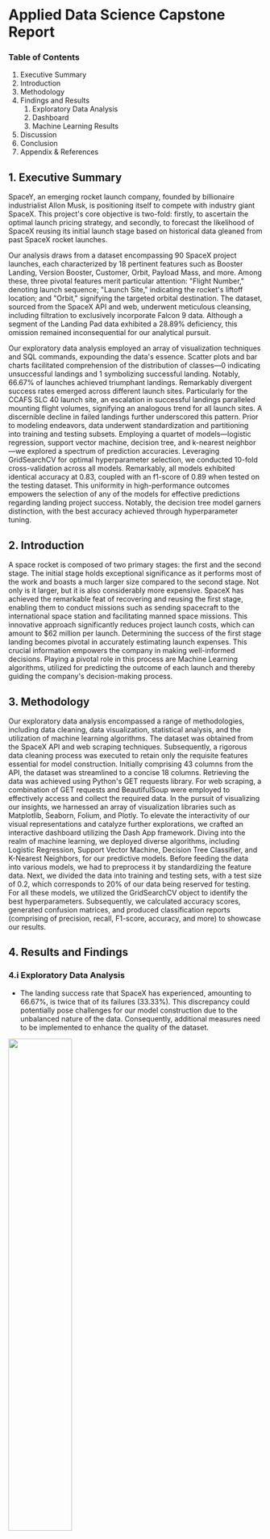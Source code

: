 # Applied Data Science Capstone Report

### Table of Contents

1. Executive Summary
2. Introduction
3. Methodology
4. Findings and Results
    1. Exploratory Data Analysis
   2. Dashboard
   3. Machine Learning Results
5. Discussion
6. Conclusion
7. Appendix & References

## 1. Executive Summary
SpaceY, an emerging rocket launch company, founded by billionaire industrialist Allon Musk, is positioning itself to compete with industry giant SpaceX. This project's core objective is two-fold: firstly, to ascertain the optimal launch pricing strategy, and secondly, to forecast the likelihood of SpaceX reusing its initial launch stage based on historical data gleaned from past SpaceX rocket launches.

Our analysis draws from a dataset encompassing 90 SpaceX project launches, each characterized by 18 pertinent features such as Booster Landing, Version Booster, Customer, Orbit, Payload Mass, and more. Among these, three pivotal features merit particular attention: "Flight Number," denoting launch sequence; "Launch Site," indicating the rocket's liftoff location; and "Orbit," signifying the targeted orbital destination. The dataset, sourced from the SpaceX API and web, underwent meticulous cleansing, including filtration to exclusively incorporate Falcon 9 data. Although a segment of the Landing Pad data exhibited a 28.89% deficiency, this omission remained inconsequential for our analytical pursuit.

Our exploratory data analysis employed an array of visualization techniques and SQL commands, expounding the data's essence. Scatter plots and bar charts facilitated comprehension of the distribution of classes—0 indicating unsuccessful landings and 1 symbolizing successful landing. Notably, 66.67% of launches achieved triumphant landings. Remarkably divergent success rates emerged across different launch sites. Particularly for the CCAFS SLC 40 launch site, an escalation in successful landings paralleled mounting flight volumes, signifying an analogous trend for all launch sites. A discernible decline in failed landings further underscored this pattern. Prior to modeling endeavors, data underwent standardization and partitioning into training and testing subsets. 
Employing a quartet of models—logistic regression, support vector machine, decision tree, and k-nearest neighbor—we explored a spectrum of prediction accuracies. Leveraging GridSearchCV for optimal hyperparameter selection, we conducted 10-fold cross-validation across all models. Remarkably, all models exhibited identical accuracy at 0.83, coupled with an f1-score of 0.89 when tested on the testing dataset. This uniformity in high-performance outcomes empowers the selection of any of the models for effective predictions regarding landing project success. Notably, the decision tree model garners distinction, with the best accuracy achieved through hyperparameter tuning.

## 2. Introduction
A space rocket is composed of two primary stages: the first and the second stage. The initial stage holds exceptional significance as it performs most of the work and boasts a much larger size compared to the second stage. Not only is it larger, but it is also considerably more expensive. SpaceX has achieved the remarkable feat of recovering and reusing the first stage, enabling them to conduct missions such as sending spacecraft to the international space station and facilitating manned space missions. This innovative approach significantly reduces project launch costs, which can amount to $62 million per launch. Determining the success of the first stage landing becomes pivotal in accurately estimating launch expenses. This crucial information empowers the company in making well-informed decisions. Playing a pivotal role in this process are Machine Learning algorithms, utilized for predicting the outcome of each launch and thereby guiding the company's decision-making process.

## 3. Methodology
Our exploratory data analysis encompassed a range of methodologies, including data cleaning, data visualization, statistical analysis, and the utilization of machine learning algorithms. The dataset was obtained from the SpaceX API and web scraping techniques. Subsequently, a rigorous data cleaning process was executed to retain only the requisite features essential for model construction. Initially comprising 43 columns from the API, the dataset was streamlined to a concise 18 columns. Retrieving the data was achieved using Python's GET requests library. For web scraping, a combination of GET requests and BeautifulSoup were employed to effectively access and collect the required data.
In the pursuit of visualizing our insights, we harnessed an array of visualization libraries such as Matplotlib, Seaborn, Folium, and Plotly. To elevate the interactivity of our visual representations and catalyze further explorations, we crafted an interactive dashboard utilizing the Dash App framework.
Diving into the realm of machine learning, we deployed diverse algorithms, including Logistic Regression, Support Vector Machine, Decision Tree Classifier, and K-Nearest Neighbors, for our predictive models. Before feeding the data into various models, we had to preprocess it by standardizing the feature data. Next, we divided the data into training and testing sets, with a test size of 0.2, which corresponds to 20% of our data being reserved for testing.
For all these models, we utilized the GridSearchCV object to identify the best hyperparameters. Subsequently, we calculated accuracy scores, generated confusion matrices, and produced classification reports (comprising of precision, recall, F1-score, accuracy, and more) to showcase our results. 

## 4. Results and Findings
### 4.i Exploratory Data Analysis
* The landing success rate that SpaceX has experienced, amounting to 66.67%, is twice that of its failures (33.33%). This discrepancy could potentially pose challenges for our model construction due to the unbalanced nature of the data. Consequently, additional measures need to be implemented to enhance the quality of the dataset.

<img src="visualizations/landing_failure_vs_success_rate.png" style="width:50%;height:50%;">

* We observed that as the years have progressed, the number of successes has increased and surpassed the number of failures since 2016, which was larger initially. This may be attributed to the experience and lessons learned from previous launch projects.

<img src="visualizations/task_6_success_failure_landings_overtime.png" style="width:50%;height:50%;">

* We also observe that various launch sites have varying success rates. CCAFS SLC-40 has a success rate of 60%, while KSC LC-39A and WAFB SLC 4E have success rates of 77%.

<img src="visualizations/success_failure_by_launch_site.png" style="width:50%;height:50%;">

* As the number of flights at the CCAFS SLC-40 launch site increases, we notice a decreasing number of failed landings. This trend holds true for the other launch sites as well, where we can observe a consistent reduction in the number of failed landings.

<img src="visualizations/task_1_flight_number_launch_site.png" style="width:50%;height:50%;">

* There isn't much difference in payload mass for the CCAFS SLC-40 launch site. However, we observe that three of the launches with the highest payload were successful.
* We also observed that there have been no rockets launched with heavy payload masses greater than 10,000 at the VAFB-SLC launch site.

<img src="visualizations/task_2_payloadmass_by_launch_site.png" style="width:50%;height:50%;">

* We observed that most low Earth orbits, such as ISS, VLEO, PO, LEO, and SSO, tended to experience a significant number of successes. However, it's worth noting that most of the company missions were focused on low Earth orbits. In contrast, GTO, a high Earth orbit, had more space missions than GEO. Nevertheless, GTO only achieved a 51.85% landing success rate (see Figure: Landing success rate).

<img src="visualizations/task_3_missions_by_orbit_class.png" style="width:50%;height:50%;">
<img src="visualizations/task_3_landing_succes_rate_by_orbit.png" style="width:50%;height:50%;">

* You should observe that success in the LEO orbit appears to be related to the number of flights, while in the GTO orbit, there seems to be no apparent relationship between the number of flights and success.

<img src="visualizations/task_4_orbit_flight_number_by_class.png" style="width:50%;height:50%;">

### 4.ii Dashboard

* The payload range with the highest number of successful launches falls between 0 and 10,000 kg, totaling 24 missions. The range with the highest success rate lies between 3,000 and 4,000 kg, boasting a success rate of 72.73% with a total of 8 successful launches and only 3 failed ones.
* The payload ranges with the lowest number of successful launches are (6,000 - 7,000), (6,000 - 8,000), and (6,000 - 9,000), all of which have 0 successes and 4 failures, resulting in a 0% success rate for each.
* The Booster Version Category with the highest success rate is B5, achieving a perfect 100% success rate. However, it's important to note that this category was only used in one mission. Consequently, we excluded it from consideration and focused on the remaining categories. As a result, the highest Booster Version Category with the highest success rate is FT, boasting a 66.67% success rate.

<img src="visualizations/dashboard.png">

* KSC LC-39A has the highest number of successful launches, accounting for 41.2% of the total successful missions launched at this site, where the first stage successfully landed.

<img src="visualizations/total_success_launch_by_sites.png" style="width:50%;height:50%;">

* KSC LC-39A was also- the site with the highest launch success rate of 76.9% versus 23.1% of failed launches.

<img src="visualizations/ksc_lc_39a.png" style="width:50%;height:50%;">

### 4.iii Machine Learning Results

* Each of the four models exhibited distinct best scores during the tuning process. Surprisingly, they all achieved identical accuracy scores on the test set, which amounted to 0.83. Furthermore, the precision, recall, and F1-score were consistently high at 0.80 (80%), 1.00 (100%), and 0.89 (89%), respectively. These results are indicative of strong performance. Consequently, we recommend any of these models as a suitable choice.
* These models demonstrated exceptional accuracy in predicting the successful landing of the first stage, achieving 12 correct predictions out of 12, resulting in a perfect recall rate of 100% (1.00). However, the models encountered challenges when predicting unsuccessful landings. Of the predictions made in this regard, three were correct, while three were incorrect, signifying instances where the model predicted an unsuccessful landing, but the first stage landed successfully. This presents a concerning situation for the company, as these incorrect predictions translate into a loss of 64 million dollars, contrary to their anticipated savings.

<img src="visualizations/confusion_matrix.png" style="width:50%;height:50%;">

## 5. Discussion

All the models utilized in our projects have the potential for further improvement. Here are some suggested enhancements for these models:
1.	**Reducing False Positives (FP)**: In our specific scenario, it is crucial to minimize the occurrence of False Positives, where the model predicts a successful rocket landing that doesn't happen. Such predictions incur unexpected expenses for the company. Conversely, False Negatives (FN), where the model predicts a failed landing that succeeds, are less critical. In these cases, the company benefits by saving money that they would otherwise lose.
2.	**Increasing Data Size**: To enhance the model's performance, one should consider augmenting the dataset by collecting more data points. It is essential to balance the distribution of outcomes in the data, as our current dataset appears to be imbalanced, with a 66.67% success rate and a 33.33% failure rate. Balancing the data can help prevent bias and improve the model's ability to generalize effectively.


## 6. Conclusion

In conclusion, our analysis of SpaceX's rocket launch data has provided valuable insights into the factors influencing the success of the first stage landing. SpaceY, the emerging rocket launch company, can benefit greatly from these findings in its quest to compete with industry leader SpaceX.
Our analysis revealed that the success rate of first stage landings by SpaceX stands at an impressive 66.67%, showcasing the effectiveness of their reusable rocket technology. This success rate has shown a positive trend over the years, indicating that SpaceX has learned from past missions and improved their processes.
Furthermore, our exploration of different launch sites highlighted variations in success rates, with KSC LC-39A leading the way with a 76.9% success rate. These insights can help SpaceY make informed decisions about launch site selection.
The machine learning models we employed demonstrated strong predictive capabilities, achieving an accuracy score of 0.83 and an F1-score of 0.89. While these results are promising, we must address the issue of false positives, as incorrect predictions of successful landings can lead to significant financial losses.
To further enhance our models, we recommend reducing false positives and increasing the size of the dataset to balance the distribution of outcomes. These improvements will not only strengthen the predictive capabilities of our models but also provide SpaceY with more reliable forecasts for first stage landings.
In summary, SpaceY is well-positioned to compete in the rocket launch industry, armed with data-driven insights and robust machine learning models. As they continue to refine their strategies and technology, SpaceY has the potential to make a significant impact in the space exploration sector, ultimately driving down launch costs and advancing our reach into the cosmos.



